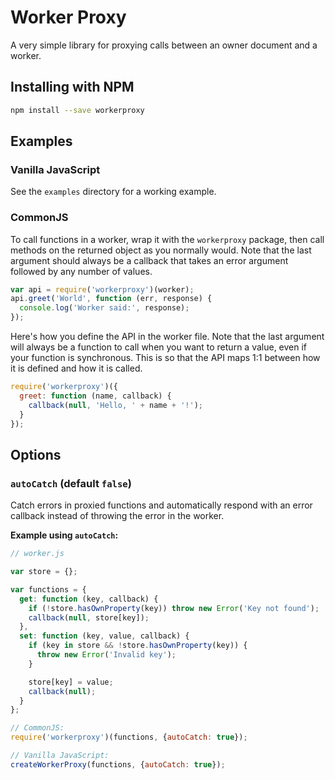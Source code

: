 Worker Proxy
============

A very simple library for proxying calls between an owner document and
a worker.


Installing with NPM
-------------------

```bash
npm install --save workerproxy
```


Examples
--------

### Vanilla JavaScript

See the `examples` directory for a working example.


### CommonJS

To call functions in a worker, wrap it with the `workerproxy` package,
then call methods on the returned object as you normally would. Note
that the last argument should always be a callback that takes an error
argument followed by any number of values.

```js
var api = require('workerproxy')(worker);
api.greet('World', function (err, response) {
  console.log('Worker said:', response);
});
```

Here's how you define the API in the worker file. Note that the last
argument will always be a function to call when you want to return a
value, even if your function is synchronous. This is so that the API
maps 1:1 between how it is defined and how it is called.

```js
require('workerproxy')({
  greet: function (name, callback) {
    callback(null, 'Hello, ' + name + '!');
  }
});
```


Options
-------

### `autoCatch` (default `false`)

Catch errors in proxied functions and automatically respond with an
error callback instead of throwing the error in the worker.

**Example using `autoCatch`:**

```js
// worker.js

var store = {};

var functions = {
  get: function (key, callback) {
    if (!store.hasOwnProperty(key)) throw new Error('Key not found');
    callback(null, store[key]);
  },
  set: function (key, value, callback) {
    if (key in store && !store.hasOwnProperty(key)) {
      throw new Error('Invalid key');
    }

    store[key] = value;
    callback(null);
  }
};

// CommonJS:
require('workerproxy')(functions, {autoCatch: true});

// Vanilla JavaScript:
createWorkerProxy(functions, {autoCatch: true});
```

